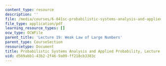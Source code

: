 ```yaml
---
content_type: resource
description: ''
file: /media/courses/6-041sc-probabilistic-systems-analysis-and-applied-probability-fall-2013/d569abb143b22f469a09ff218cb3383c_MIT6_041SCF13_L19.pdf
file_type: application/pdf
learning_resource_types: []
ocw_type: OCWFile
parent_title: 'Lecture 19: Weak Law of Large Numbers'
parent_type: CourseSection
resourcetype: Document
title: Probabilistic Systems Analysis and Applied Probability, Lecture 19
uid: d569abb1-43b2-2f46-9a09-ff218cb3383c
---
```

